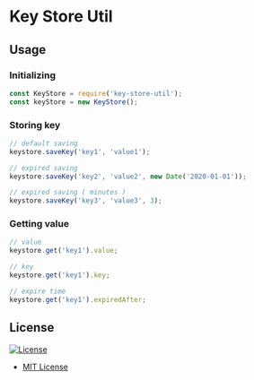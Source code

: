 # Key Store Util

## Usage

### Initializing
```javascript
const KeyStore = require('key-store-util');
const keyStore = new KeyStore();
```

### Storing key
```javascript
// default saving
keystore.saveKey('key1', 'value1');

// expired saving
keystore.saveKey('key2', 'value2', new Date('2020-01-01'));

// expired saving ( minutes )
keystore.saveKey('key3', 'value3', 3);
```

### Getting value
```javascript
// value
keystore.get('key1').value;

// key
keystore.get('key1').key;

// expire time
keystore.get('key1').expiredAfter;
```

## License
[![License](http://img.shields.io/:license-mit-blue.svg?style=flat-square)](http://badges.mit-license.org)
* [MIT License](http://opensource.org/licenses/mit-license.php)
